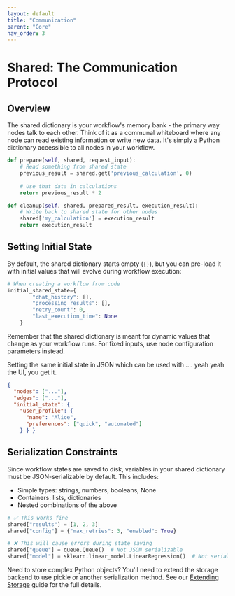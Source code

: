```yaml
---
layout: default
title: "Communication"
parent: "Core"
nav_order: 3
---
```


# Shared: The Communication Protocol

## Overview

The shared dictionary is your workflow's memory bank - the primary way nodes talk to each other. Think of it as a communal whiteboard where any node can read existing information or write new data. It's simply a Python dictionary accessible to all nodes in your workflow.

```python
def prepare(self, shared, request_input):
    # Read something from shared state
    previous_result = shared.get('previous_calculation', 0)
    
    # Use that data in calculations
    return previous_result * 2

def cleanup(self, shared, prepared_result, execution_result):
    # Write back to shared state for other nodes
    shared['my_calculation'] = execution_result
    return execution_result
```

## Setting Initial State

By default, the shared dictionary starts empty (`{}`), but you can pre-load it with initial values that will evolve during workflow execution:

```python
# When creating a workflow from code
initial_shared_state={
        "chat_history": [],
        "processing_results": [],
        "retry_count": 0,
        "last_execution_time": None
    }
```

Remember that the shared dictionary is meant for dynamic values that change as your workflow runs. For fixed inputs, use node configuration parameters instead.

Setting the same initial state in JSON which can be used with .... yeah yeah the UI, you get it.

```json
{
  "nodes": ["..."],
  "edges": ["..."],
  "initial_state": {
    "user_profile": {
      "name": "Alice",
      "preferences": ["quick", "automated"]
    } } }
```

## Serialization Constraints

Since workflow states are saved to disk, variables in your shared dictionary must be JSON-serializable by default. This includes:

- Simple types: strings, numbers, booleans, None
- Containers: lists, dictionaries
- Nested combinations of the above

```python
# ✅ This works fine
shared["results"] = [1, 2, 3]
shared["config"] = {"max_retries": 3, "enabled": True}

# ❌ This will cause errors during state saving
shared["queue"] = queue.Queue()  # Not JSON serializable
shared["model"] = sklearn.linear_model.LinearRegression()  # Not serializable
```

Need to store complex Python objects? You'll need to extend the storage backend to use pickle or another serialization method. See our [Extending Storage](../Advanced/Extending_Logging) guide for the full details.